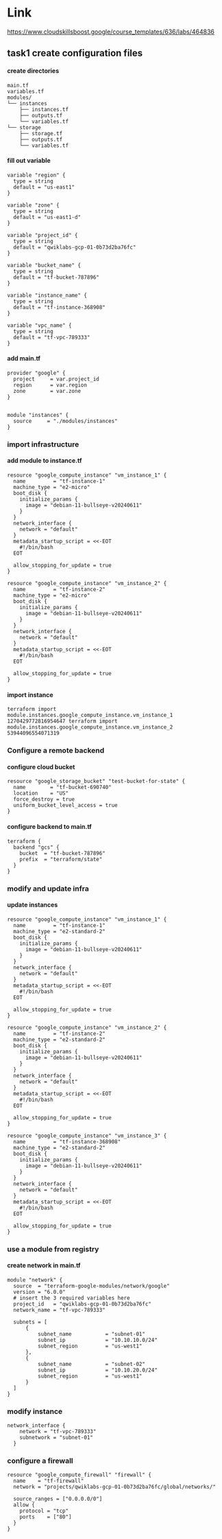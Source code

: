 # Link
https://www.cloudskillsboost.google/course_templates/636/labs/464836

## task1 create configuration files

#### create directories
```
main.tf
variables.tf
modules/
└── instances
    ├── instances.tf
    ├── outputs.tf
    └── variables.tf
└── storage
    ├── storage.tf
    ├── outputs.tf
    └── variables.tf
```

#### fill out variable
```
variable "region" {
  type = string
  default = "us-east1"
}

variable "zone" {
  type = string
  default = "us-east1-d"
}

variable "project_id" {
  type = string
  default = "qwiklabs-gcp-01-0b73d2ba76fc"
}

variable "bucket_name" {
  type = string
  default = "tf-bucket-787896"
}

variable "instance_name" {
  type = string
  default = "tf-instance-368908"
}

variable "vpc_name" {
  type = string
  default = "tf-vpc-789333"
}
```
#### add main.tf
```
provider "google" {
  project     = var.project_id
  region      = var.region
  zone        = var.zone
}


module "instances" {
  source     = "./modules/instances"
}
```

### import infrastructure

#### add module to instance.tf
```
resource "google_compute_instance" "vm_instance_1" {
  name         = "tf-instance-1"
  machine_type = "e2-micro"
  boot_disk {
    initialize_params {
      image = "debian-11-bullseye-v20240611"
    }
  }
  network_interface {
    network = "default"
  } 
  metadata_startup_script = <<-EOT
    #!/bin/bash
  EOT

  allow_stopping_for_update = true
}

resource "google_compute_instance" "vm_instance_2" {
  name         = "tf-instance-2"
  machine_type = "e2-micro"
  boot_disk {
    initialize_params {
      image = "debian-11-bullseye-v20240611"
    }
  }
  network_interface {
    network = "default"
  }
  metadata_startup_script = <<-EOT
    #!/bin/bash
  EOT
  
  allow_stopping_for_update = true
}
```

#### import instance
`
terraform import module.instances.google_compute_instance.vm_instance_1 1270429772816954647
terraform import module.instances.google_compute_instance.vm_instance_2 53944096554071319
`

### Configure a remote backend

#### configure cloud bucket
```
resource "google_storage_bucket" "test-bucket-for-state" {
  name        = "tf-bucket-690740"
  location    = "US"
  force_destroy = true
  uniform_bucket_level_access = true
}
```

#### configure backend to main.tf
```
terraform {
  backend "gcs" {
    bucket  = "tf-bucket-787896"
    prefix  = "terraform/state"
  }
}
```

### modify and update infra

#### update instances
```
resource "google_compute_instance" "vm_instance_1" {
  name         = "tf-instance-1"
  machine_type = "e2-standard-2"
  boot_disk {
    initialize_params {
      image = "debian-11-bullseye-v20240611"
    }
  }
  network_interface {
    network = "default"
  } 
  metadata_startup_script = <<-EOT
    #!/bin/bash
  EOT

  allow_stopping_for_update = true
}

resource "google_compute_instance" "vm_instance_2" {
  name         = "tf-instance-2"
  machine_type = "e2-standard-2"
  boot_disk {
    initialize_params {
      image = "debian-11-bullseye-v20240611"
    }
  }
  network_interface {
    network = "default"
  }
  metadata_startup_script = <<-EOT
    #!/bin/bash
  EOT
  
  allow_stopping_for_update = true
}

resource "google_compute_instance" "vm_instance_3" {
  name         = "tf-instance-368908"
  machine_type = "e2-standard-2"
  boot_disk {
    initialize_params {
      image = "debian-11-bullseye-v20240611"
    }
  }
  network_interface {
    network = "default"
  }
  metadata_startup_script = <<-EOT
    #!/bin/bash
  EOT
  
  allow_stopping_for_update = true
}
```

### use a module from registry

#### create network in main.tf
```
module "network" {
  source  = "terraform-google-modules/network/google"
  version = "6.0.0"
  # insert the 3 required variables here
  project_id   = "qwiklabs-gcp-01-0b73d2ba76fc"
  network_name = "tf-vpc-789333"

  subnets = [
      {
          subnet_name           = "subnet-01"
          subnet_ip             = "10.10.10.0/24"
          subnet_region         = "us-west1"
      },
      {
          subnet_name           = "subnet-02"
          subnet_ip             = "10.10.20.0/24"
          subnet_region         = "us-west1"
      }
  ]
}
```

### modify instance
```
network_interface {
    network = "tf-vpc-789333"
    subnetwork = "subnet-01"
  } 
```

### configure a firewall
```
resource "google_compute_firewall" "firewall" {
  name    = "tf-firewall"
  network = "projects/qwiklabs-gcp-01-0b73d2ba76fc/global/networks/"

  source_ranges = ["0.0.0.0/0"]
  allow {
    protocol = "tcp"
    ports    = ["80"]
  }
}
```





